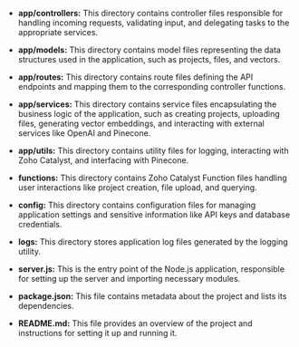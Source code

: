 - **app/controllers:** This directory contains controller files responsible for handling incoming requests, validating input, and delegating tasks to the appropriate services.
  
- **app/models:** This directory contains model files representing the data structures used in the application, such as projects, files, and vectors.
  
- **app/routes:** This directory contains route files defining the API endpoints and mapping them to the corresponding controller functions.
  
- **app/services:** This directory contains service files encapsulating the business logic of the application, such as creating projects, uploading files, generating vector embeddings, and interacting with external services like OpenAI and Pinecone.
  
- **app/utils:** This directory contains utility files for logging, interacting with Zoho Catalyst, and interfacing with Pinecone.
  
- **functions:** This directory contains Zoho Catalyst Function files handling user interactions like project creation, file upload, and querying.
  
- **config:** This directory contains configuration files for managing application settings and sensitive information like API keys and database credentials.
  
- **logs:** This directory stores application log files generated by the logging utility.
  
- **server.js:** This is the entry point of the Node.js application, responsible for setting up the server and importing necessary modules.
  
- **package.json:** This file contains metadata about the project and lists its dependencies.
  
- **README.md:** This file provides an overview of the project and instructions for setting it up and running it.
